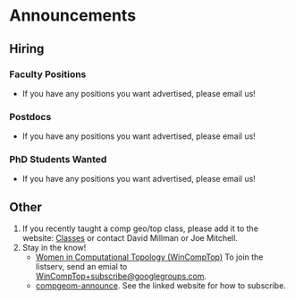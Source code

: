 # Announcements

## Hiring

### Faculty Positions

* If you have any positions you want advertised, please email us!

### Postdocs

* If you have any positions you want advertised, please email us!

### PhD Students Wanted

* If you have any positions you want advertised, please email us!

## Other

1. If you recently taught a comp geo/top class, please add it to the website:
[Classes](https://comptag.github.io/teaching-compGT/) or contact David Millman or Joe Mitchell.
2. Stay in the know!
    - [Women in Computational Topology (WinCompTop)](https://awmadvance.org/research-networks/wincomptop-women-in-computational-topology/) To join the listserv, send an emial to WinCompTop+subscribe@googlegroups.com.
    - [compgeom-announce](https://sympa.inria.fr/sympa/info/compgeom-announce).  See the linked website for how to subscribe.
